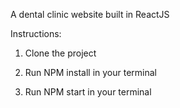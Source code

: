 A dental clinic website built in ReactJS

Instructions:

1. Clone the project

2. Run NPM install in your terminal

3. Run NPM start in your terminal

